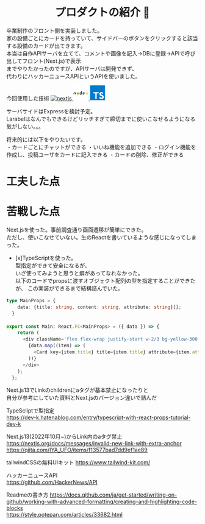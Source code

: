 <h1 align="center">プロダクトの紹介 👋</h1>

卒業制作のフロント側を実装しました。 <br>
家の設備ごとにカードを持っていて、サイドバーのボタンをクリックすると該当する設備のカードが出てきます。 <br>
本当は自作APIサーバを立てて、コメントや画像を記入→DBに登録→APIで呼び出してフロント(Next.js)で表示 <br>
までやりたかったのですが、APIサーバは開発できず、<br>
代わりにハッカーニュースAPIというAPIを使いました。<br>



今回使用した技術<brs>
<a href="https://nextjs.org/" target="_blank" rel="noreferrer"> <img src="https://cdn.worldvectorlogo.com/logos/nextjs-2.svg" alt="nextjs" width="40" height="40"/> </a>
<a href="https://nodejs.org" target="_blank" rel="noreferrer"> <img src="https://raw.githubusercontent.com/devicons/devicon/master/icons/nodejs/nodejs-original-wordmark.svg" alt="nodejs" width="40" height="40"/> </a>
<a href="https://www.typescriptlang.org/" target="_blank" rel="noreferrer"> <img src="https://raw.githubusercontent.com/devicons/devicon/master/icons/typescript/typescript-original.svg" alt="typescript" width="40" height="40"/> </a>


サーバサイドはExpressを検討予定。<br>
Larabelはなんでもできるけどリッチすぎて締切までに使いこなせるようになる気がしない。。。<br>

将来的には以下をやりたいです。<br>
・カードごとにチャットができる
・いいね機能を追加できる
・ログイン機能を作成し、投稿ユーザをカードに記入できる
・カードの削除、修正ができる




# 工夫した点
# 苦戦した点
Next.jsを使った。事前調査通り画面遷移が簡単にできた。<br>
ただし、使いこなせていない。生のReactを書いているような感じになってしまった。<br>

- [x]TypeScriptを使った。<br>
型指定ができて安全になるが、<br>
いざ使ってみようと思うと癖があってなれなかった。<br>
以下のコードでpropsに渡すオブジェクト配列の型を指定することができたが、
この実装ができるまで結構詰んでいた。
```TypeScript
type MainProps = {
    data: {title: string, content: string, attribute: string}[];
  }

export const Main: React.FC<MainProps> = ({ data }) => {
    return (
      <div className='flex flex-wrap justify-start w-2/3 bg-yellow-300'>
        {data.map((item) => (
          <Card key={item.title} title={item.title} attribute={item.attribute} />
        ))}
      </div>
    );
  };

```




Next.js13でLinkのchildrenにaタグが基本禁止になったりと<br>
自分が参考にしていた資料とNext.jsのバージョン違いで詰んだ<br>





TypeScliptで型指定<br>
https://dev-k.hatenablog.com/entry/typescript-with-react-props-tutorial-dev-k




Next.js13(2022年10月~)からLink内のaタグ禁止<br>
https://nextjs.org/docs/messages/invalid-new-link-with-extra-anchor
<br>
https://qiita.com/IYA_UFO/items/f13577bad7dd9ef1ae89
<br>


tailwindCSSの無料UIキット
https://www.tailwind-kit.com/
<br>

ハッカーニュースAPI<br>
https://github.com/HackerNews/API
<br>


Readmeの書き方
https://docs.github.com/ja/get-started/writing-on-github/working-with-advanced-formatting/creating-and-highlighting-code-blocks
<br>
https://style.potepan.com/articles/33682.html
<br>
